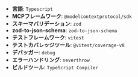 - **言語**: `Typescript`
- **MCPフレームワーク**: `@modelcontextprotocol/sdk`
- **スキーマバリデーション**: `zod`
- **zod-to-json-schema**: `zod-to-json-schema`
- **テストフレームワーク**: `vitest`
- **テストカバレッジツール**: `@vitest/coverage-v8`
- **デバッガー**: `debug`
- **エラーハンドリング**: `neverthrow`
- **ビルドツール**: `TypeScript Compiler`